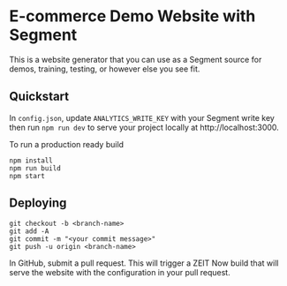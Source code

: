 # E-commerce Demo Website with Segment

This is a website generator that you can use as a Segment source for demos, training, testing, or however else you see fit.

## Quickstart

In `config.json`, update `ANALYTICS_WRITE_KEY` with your Segment write key then run `npm run dev` to serve your project locally at http://localhost:3000.

To run a production ready build

```
npm install
npm run build
npm start
```

## Deploying

```
git checkout -b <branch-name>
git add -A
git commit -m "<your commit message>"
git push -u origin <branch-name>
```

In GitHub, submit a pull request. This will trigger a ZEIT Now build that will serve the website with the configuration in your pull request.
